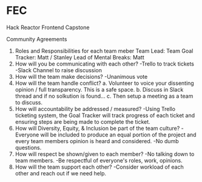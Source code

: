 # FEC
Hack Reactor Frontend Capstone

Community Agreements

1. Roles and Responsibilities for each team meber
  Team Lead: 
  Team Goal Tracker: Matt / Stanley
  Lead of Mental Breaks: Matt
2. How will you be communicating with each other?
    -Trello to track tickets
    -Slack Channel to raise discussion
3. How will the team make decisions?
    -Unanimous vote
4. How will the team handle conflict?
  a. Volunteer to voice your dissenting opinion / full transparency. This is a safe space.
  b. Discuss in Slack thread and if no solkution is found...
  c. Then setup a meeting as a team to discuss.
5. How will accountability be addressed / measured?
   -Using Trello ticketing system, the Goal Tracker will track progress of each ticket and ensuring steps are being made to complete the ticket.
6. How will Diversity, Equity, & Inclusion be part of the team culture?
   -Everyone will be included to produce an equal portion of the project and every team members opinion is heard and considered.
   -No dumb questions.
7. How will respect be shown/given to each member?
   -No talking down to team members.
   -Be respectful of everyone's roles, work, opinions.
8. How will the team support each other?
   -Consider workload of each other and reach out if we need help.
